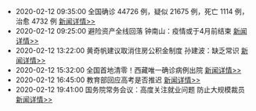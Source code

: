 
- 2020-02-12 09:35:00 全国确诊 44726 例，疑似 21675 例，死亡 1114 例，治愈 4732 例  [新闻详情>>](https://github.com/AlbertGithubHome/ChineseVictory/blob/master/PneumoniaMap/20200212093600.jpg)
- 2020-02-12 09:25:00 避险资产全线回落 钟南山：疫情或于4月前结束  [新闻详情>>](http://finance.sina.com.cn/money/forex/forexinfo/2020-02-12/doc-iimxxstf0720922.shtml?source=cj&dv=1)
- 2020-02-12 13:22:00 黄奇帆建议取消住房公积金制度 孙建波：缺乏常识  [新闻详情>>](https://finance.sina.cn/2020-02-12/detail-iimxxstf0791915.d.htmll)
- 2020-02-12 15:32:00 全国首地清零！西藏唯一确诊病例出院  [新闻详情>>](http://mil.news.sina.com.cn/2020-02-12/doc-iimxyqvz2263146.shtml)
- 2020-02-12 16:45:00 教育部回应高考是否推迟  [新闻详情>>](http://finance.sina.com.cn/wm/2020-02-12/doc-iimxyqvz2288138.shtml)
- 2020-02-12 19:41:00 国务院常务会议：高度关注就业问题 防止大规模裁员  [新闻详情>>](http://finance.sina.com.cn/china/gncj/2020-02-12/doc-iimxyqvz2336019.shtml)